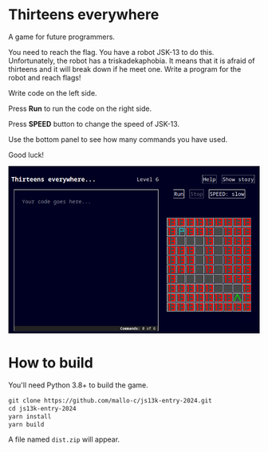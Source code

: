 # Thirteens everywhere

A game for future programmers.

You need to reach the flag. You have a robot JSK-13 to do this. 
Unfortunately, the robot has a triskadekaphobia. It means that it is afraid of thirteens and it will break down if he meet one. 
Write a program for the robot and reach flags!

Write code on the left side.

Press **Run** to run the code on the right side.

Press **SPEED** button to change the speed of JSK-13.

Use the bottom panel to see how many commands you have used.

Good luck!

![Screenshot](static/screenshot.png)

# How to build

You'll need Python 3.8+ to build the game.

```
git clone https://github.com/mallo-c/js13k-entry-2024.git
cd js13k-entry-2024
yarn install
yarn build
```

A file named `dist.zip` will appear.
